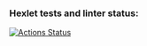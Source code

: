 ### Hexlet tests and linter status:

[![Actions Status](https://github.com/Xenia-Golb/frontend-project-44/actions/workflows/hexlet-check.yml/badge.svg)](https://github.com/Xenia-Golb/frontend-project-44/actions)
